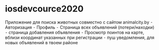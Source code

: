 # iosdevcource2020
Приложение для поиска животных совместно с сайтом animalcity.by
	⁃	Авторизация
	⁃	Профиль
	⁃	Страница всех объявлений (потери/находки)
	⁃	страница добавления объявления
	⁃	Просмотр поинтов на карте, вблизи координат указанных при регистрации
	⁃	пуш уведомления, для новых объявлений в твоем районе
